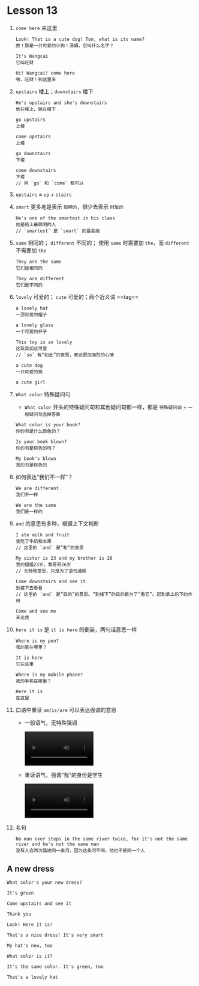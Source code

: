 # Lesson 13

1. `come here` 来这里

   ```
   Look! That is a cute dog! Tom, what is its name?
   瞧！那是一只可爱的小狗！汤姆，它叫什么名字？

   It's Wangcai
   它叫旺财

   Hi! Wangcai! come here
   嘿，旺财！到这里来
   ```

2. `upstairs` 楼上；`downstairs` 楼下

   ```
   He's upstairs and she's downstairs
   他在楼上，她在楼下

   go upstairs
   上楼

   come upstairs
   上楼

   go downstairs
   下楼

   come downstairs
   下楼
   // 用 `go` 和 `come` 都可以
   ```

3. `upstairs` **=** `up` + `stairs`

4. `smart` 更多地是表示 `聪明的`，很少去表示 `时髦的`

   ```
   He's one of the smartest in his class
   他是班上最聪明的人
   // `smartest` 是 `smart` 的最高级
   ```

5. `same` 相同的； `different` 不同的； 使用 `same` 时需要加 `the`，而 `different` 不需要加 `the`

   ```
   They are the same
   它们是相同的

   They are different
   它们是不同的
   ```

6. `lovely` 可爱的； `cute` 可爱的；两个近义词 ==tag==

   ```
   a lovely hat
   一顶可爱的帽子

   a lovely glass
   一个可爱的杯子

   This toy is so lovely
   这玩具如此可爱
   // `so` 有“如此”的意思，表达更加强烈的心情

   a cute dog
   一只可爱的狗

   a cute girl
   ```

7. `What color` 特殊疑问句

   - `What color` 开头的特殊疑问句和其他疑问句都一样，都是 `特殊疑问词` + `一般疑问句去掉答案`

   ```
   What color is your book?
   你的书是什么颜色的？

   Is your book blown?
   你的书是棕色的吗？

   My book's blown
   我的书是棕色的
   ```

8. 如何表达“我们不一样”？

   ```
   We are different
   我们不一样

   We are the same
   我们是一样的
   ```

9. `and` 的意思有多种，根据上下文判断

   ```
   I ate milk and fruit
   我吃了牛奶和水果
   // 这里的 `and` 是“和”的意思

   My sister is 23 and my brother is 26
   我的姐姐23岁，我哥哥26岁
   // 无特殊意思，只是为了语句通顺

   Come downstairs and see it
   到楼下去看看
   // 这里的 `and` 是“目的”的意思。“到楼下”的目的是为了“看它”。起到承上启下的作用

   Come and see me
   来见我
   ```

10. `here it is` 是 `it is here` 的倒装，两句话意思一样

    ```
    Where is my pen?
    我的笔在哪里？

    It is here
    它在这里

    Where is my mobile phone?
    我的手机在哪里？

    Here it is
    在这里
    ```

11. 口语中重读 `am/is/are` 可以表达强调的意思

    - 一般语气，无特殊强调

      <video src="http://120.25.124.101:9111/EVideo/Lesson13/am.aac" width="40%" ></video>

    - 重读语气，强调“我”的身份是学生

      <video src="http://120.25.124.101:9111/EVideo/Lesson13/am^.aac" width="40%"></video>

12. 名句

    ```
    No man ever steps in the same river twice, for it's not the same river and he's not the same man
    没有人会两次踏进同一条河，因为这条河不同，他也不是同一个人
    ```

## A new dress

```
What color's your new dress?

It's green

Come upstairs and see it

Thank you

Look! Here it is!

That's a nice dress! It's very smart

My hat's new, too

What color is it?

It's the same color. It's green, too

That's a lovely hat
```
